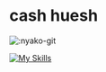 # cash huesh

![:nyako-git](https://count.getloli.com/get/@:2o07?theme=asoul)

[![My Skills](https://skillicons.dev/icons?i=js,ts,react,cs)](https://skillicons.dev)
